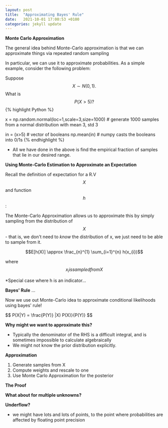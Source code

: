 ```yaml
---
layout: post
title:  "Approximating Bayes' Rule"
date:   2021-10-01 17:00:53 +0100
categories: jekyll update
---
```




**Monte Carlo Approximation**

The general idea behind Monte-Carlo approximation is that we can approximate things via repeated random sampling

In particular, we can use it to approximate probabilities.
As a simple example, consider the following problem:

Suppose  $$ X \sim  N(0,1).$$ What is $$P(X>5)?$$
{% highlight Python %}

x = np.random.normal(loc=1,scale=3,size=1000) # generate 1000 samples from a normal distribution with mean 3, std 3

in = (x>5) # vector of booleans
np.mean(in) # numpy casts the booleans into 0/1s
{% endhighlight %}

- All we have done in the above is find the empirical fraction of samples that lie in our desired range.


**Using Monte-Carlo Estimation to Approximate an Expectation**

Recall the definition of expectation for a R.V $$X$$ and 
function $$h$$:

The Monte-Carlo Approximation allows us to approximate this by simply sampling from the distribution of $$X$$ - that is, we don't need to *know* the distribution of x, we just need to be able to sample from it.

$$E[h(X)] \approx  \frac_{n}^{1} \sum_{i=1}^{n} h(x_{i})$$

where $$ x_{i} is sampled from X $$


*Special case where h is an indicator...



**Bayes' Rule**
...


Now we use out Monte-Carlo idea to approximate conditional likelihoods using bayes' rule!

$$
P(X|Y) = \frac{P(Y)} |X) P(X)}{P(Y)}
$$

**Why might we want to approximate this?**
- Typically the denominator of the RHS is a difficult integral, and is sometimes impossible to calculate algebraically
- We might not know the prior distribution explicitly.


**Approximation**

1) Generate samples from X
2) Compute weights and rescale to one
3) Use Monte Carlo Approximation for the posterior



**The Proof**





**What about for multiple unknowns?**

**Underflow?**
- we might have lots and lots of points, to the point where
probabilities are affected by floating point precision